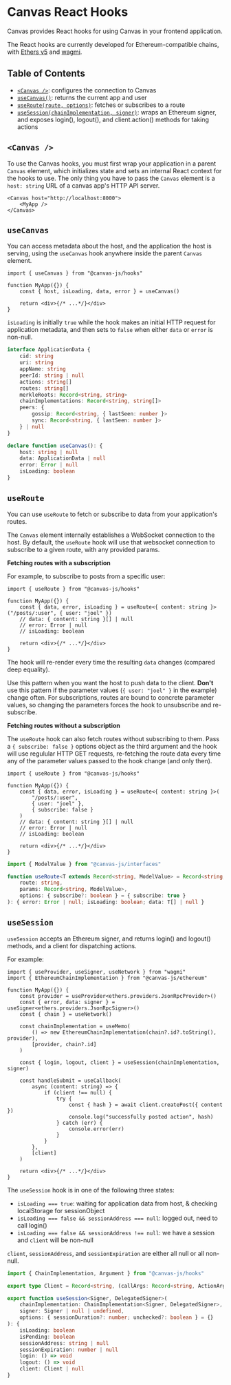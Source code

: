 # Canvas React Hooks

Canvas provides React hooks for using Canvas in your frontend
application.

The React hooks are currently developed for Ethereum-compatible
chains, with [Ethers v5](https://docs.ethers.org/v5/) and
[wagmi](https://wagmi.sh/).


## Table of Contents

- [`<Canvas />`](#canvas): configures the connection to Canvas
- [`useCanvas()`](#usecanvas): returns the current app and user
- [`useRoute(route, options)`](#useroute): fetches or subscribes to a route
- [`useSession(chainImplementation, signer)`](#usesession): wraps an Ethereum signer, and exposes login(), logout(), and client.action() methods for taking actions

## `<Canvas />`

To use the Canvas hooks, you must first wrap your application in a parent `Canvas` element, which initializes state and sets an internal React context for the hooks to use. The only thing you have to pass the `Canvas` element is a `host: string` URL of a canvas app's HTTP API server.

```tsx
<Canvas host="http://localhost:8000">
	<MyApp />
</Canvas>
```

## `useCanvas`

You can access metadata about the host, and the application the host is serving, using the `useCanvas` hook anywhere inside the parent `Canvas` element.

```tsx
import { useCanvas } from "@canvas-js/hooks"

function MyApp({}) {
	const { host, isLoading, data, error } = useCanvas()

	return <div>{/* ...*/}</div>
}
```

`isLoading` is initially `true` while the hook makes an initial HTTP request for application metadata, and then sets to `false` when either `data` or `error` is non-null.

```ts
interface ApplicationData {
	cid: string
	uri: string
	appName: string
	peerId: string | null
	actions: string[]
	routes: string[]
	merkleRoots: Record<string, string>
	chainImplementations: Record<string, string[]>
	peers: {
		gossip: Record<string, { lastSeen: number }>
		sync: Record<string, { lastSeen: number }>
	} | null
}

declare function useCanvas(): {
	host: string | null
	data: ApplicationData | null
	error: Error | null
	isLoading: boolean
}
```

## `useRoute`

You can use `useRoute` to fetch or subscribe to data from your application's routes.

The `Canvas` element internally establishes a WebSocket connection to the host. By default, the `useRoute` hook will use that websocket connection to subscribe to a given route, with any provided params.

**Fetching routes with a subscription**

For example, to subscribe to posts from a specific user:

```tsx
import { useRoute } from "@canvas-js/hooks"

function MyApp({}) {
	const { data, error, isLoading } = useRoute<{ content: string }>("/posts/:user", { user: "joel" })
	// data: { content: string }[] | null
	// error: Error | null
	// isLoading: boolean

	return <div>{/* ...*/}</div>
}
```

The hook will re-render every time the resulting `data` changes (compared deep equality).

Use this pattern when you want the host to push data to the client. **Don't** use this pattern if the parameter values (`{ user: "joel" }` in the example) change often. For subscriptions, routes are bound to concrete parameter values, so changing the parameters forces the hook to unsubscribe and re-subscribe.

**Fetching routes without a subscription**

The `useRoute` hook can also fetch routes without subscribing to them. Pass a `{ subscribe: false }` options object as the third argument and the hook will use regulular HTTP GET requests, re-fetching the route data every time any of the parameter values passed to the hook change (and only then).

```tsx
import { useRoute } from "@canvas-js/hooks"

function MyApp({}) {
	const { data, error, isLoading } = useRoute<{ content: string }>(
		"/posts/:user",
		{ user: "joel" },
		{ subscribe: false }
	)
	// data: { content: string }[] | null
	// error: Error | null
	// isLoading: boolean

	return <div>{/* ...*/}</div>
}
```

```ts
import { ModelValue } from "@canvas-js/interfaces"

function useRoute<T extends Record<string, ModelValue> = Record<string, ModelValue>>(
	route: string,
	params: Record<string, ModelValue>,
	options: { subscribe?: boolean } = { subscribe: true }
): { error: Error | null; isLoading: boolean; data: T[] | null }
```

## `useSession`

`useSession` accepts an Ethereum signer, and returns login() and
logout() methods, and a client for dispatching actions.

For example:

```tsx
import { useProvider, useSigner, useNetwork } from "wagmi"
import { EthereumChainImplementation } from "@canvas-js/ethereum"

function MyApp({}) {
	const provider = useProvider<ethers.providers.JsonRpcProvider>()
	const { error, data: signer } = useSigner<ethers.providers.JsonRpcSigner>()
	const { chain } = useNetwork()

	const chainImplementation = useMemo(
		() => new EthereumChainImplementation(chain?.id?.toString(), provider),
		[provider, chain?.id]
	)

	const { login, logout, client } = useSession(chainImplementation, signer)

	const handleSubmit = useCallback(
		async (content: string) => {
			if (client !== null) {
				try {
					const { hash } = await client.createPost({ content })
					console.log("successfully posted action", hash)
				} catch (err) {
					console.error(err)
				}
			}
		},
		[client]
	)

	return <div>{/* ...*/}</div>
}
```

The `useSession` hook is in one of the following three states:

- `isLoading === true`: waiting for application data from host, & checking localStorage for sessionObject
- `isLoading === false && sessionAddress === null`: logged out, need to call login()
- `isLoading === false && sessionAddress !== null`: we have a session and `client` will be non-null

`client`, `sessionAddress`, and `sessionExpiration` are either all null or all non-null.

```ts
import { ChainImplementation, Argument } from "@canvas-js/hooks"

export type Client = Record<string, (callArgs: Record<string, ActionArgument>) => Promise<{ hash: string }>>

export function useSession<Signer, DelegatedSigner>(
	chainImplementation: ChainImplementation<Signer, DelegatedSigner>,
	signer: Signer | null | undefined,
	options: { sessionDuration?: number; unchecked?: boolean } = {}
): {
	isLoading: boolean
	isPending: boolean
	sessionAddress: string | null
	sessionExpiration: number | null
	login: () => void
	logout: () => void
	client: Client | null
}
```
